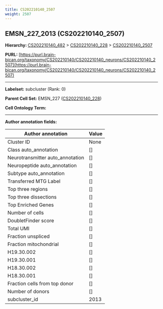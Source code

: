 ```yaml
---
title: CS202210140_2507
weight: 2507
---
```

## EMSN_227_2013 (CS202210140_2507)
<b>Hierarchy: </b>
[CS202210140_482](../CS202210140_482) >
[CS202210140_228](../CS202210140_228) >
[CS202210140_2507](../CS202210140_2507)

**PURL:** [https://purl.brain-bican.org/taxonomy/CS202210140/CS202210140_neurons/CS202210140_2507](https://purl.brain-bican.org/taxonomy/CS202210140/CS202210140_neurons/CS202210140_2507)

---


**Labelset:** subcluster (Rank: 0)

**Parent Cell Set:** EMSN_227 ([CS202210140_228](../CS202210140_228))



**Cell Ontology Term:** 

[MARKER GENES.]: #


---

[TRANSFERRED ANNOTATIONS.]: #


[AUTHOR ANNOTATION FIELDS.]: #


**Author annotation fields:**

| Author annotation | Value |
|-------------------|-------|
|Cluster ID|None|
|Class auto_annotation|[]|
|Neurotransmitter auto_annotation|[]|
|Neuropeptide auto_annotation|[]|
|Subtype auto_annotation|[]|
|Transferred MTG Label|[]|
|Top three regions|[]|
|Top three dissections|[]|
|Top Enriched Genes|[]|
|Number of cells|[]|
|DoubletFinder score|[]|
|Total UMI|[]|
|Fraction unspliced|[]|
|Fraction mitochondrial|[]|
|H19.30.002|[]|
|H19.30.001|[]|
|H18.30.002|[]|
|H18.30.001|[]|
|Fraction cells from top donor|[]|
|Number of donors|[]|
|subcluster_id|2013|
